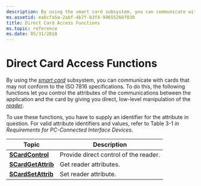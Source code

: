 ```yaml
---
description: By using the smart card subsystem, you can communicate with cards that may not conform to the ISO 7816 specifications.
ms.assetid: ea6cfa5a-2abf-4b7f-b3f4-99655266f030
title: Direct Card Access Functions
ms.topic: reference
ms.date: 05/31/2018
---
```


# Direct Card Access Functions

By using the [*smart card*](/windows/desktop/SecGloss/s-gly) subsystem, you can communicate with cards that may not conform to the ISO 7816 specifications. To do this, the following functions let you control the attributes of the communications between the application and the card by giving you direct, low-level manipulation of the [*reader*](/windows/desktop/SecGloss/r-gly).

To use these functions, you have to supply an identifier for the attribute in question. For valid attribute identifiers and values, refer to Table 3-1 in *Requirements for PC-Connected Interface Devices*.



| Topic                                    | Description                           |
|------------------------------------------|---------------------------------------|
| [**SCardControl**](/windows/desktop/api/Winscard/nf-winscard-scardcontrol)     | Provide direct control of the reader. |
| [**SCardGetAttrib**](/windows/desktop/api/Winscard/nf-winscard-scardgetattrib) | Get reader attributes.                |
| [**SCardSetAttrib**](/windows/desktop/api/Winscard/nf-winscard-scardsetattrib) | Set reader attribute.                 |



 

 

 
